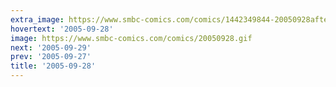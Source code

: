 ```yaml
---
extra_image: https://www.smbc-comics.com/comics/1442349844-20050928after.png
hovertext: '2005-09-28'
image: https://www.smbc-comics.com/comics/20050928.gif
next: '2005-09-29'
prev: '2005-09-27'
title: '2005-09-28'
---
```

